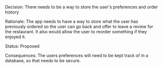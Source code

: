 Decision: There needs to be a way to store the user's preferences and order history

Rationale: The app needs to have a way to store what the user has previously ordered so the user can go back and offer to leave a review for the restaurant. It also would allow the user to reorder something if they enjoyed it. 

Status: Proposed

Consequences: The users preferences will need to be kept track of in a database, so that needs to be secure. 
